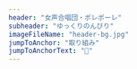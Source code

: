 ```yaml
---
header: "女声合唱団・ポレポーレ"
subheader: "ゆっくりのんびり"
imageFileName: "header-bg.jpg"
jumpToAnchor: "取り組み"
jumpToAnchorText: "🌷"
---
```

